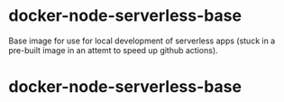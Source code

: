 # docker-node-serverless-base

Base image for use for local development of serverless apps (stuck in a pre-built image in an attemt to speed up github actions).
# docker-node-serverless-base

